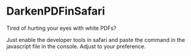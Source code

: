 # DarkenPDFinSafari
Tired of hurting your eyes with white PDFs?

Just enable the developer tools in safari and paste the command in the javascript file in the console. Adjust to your preference.

